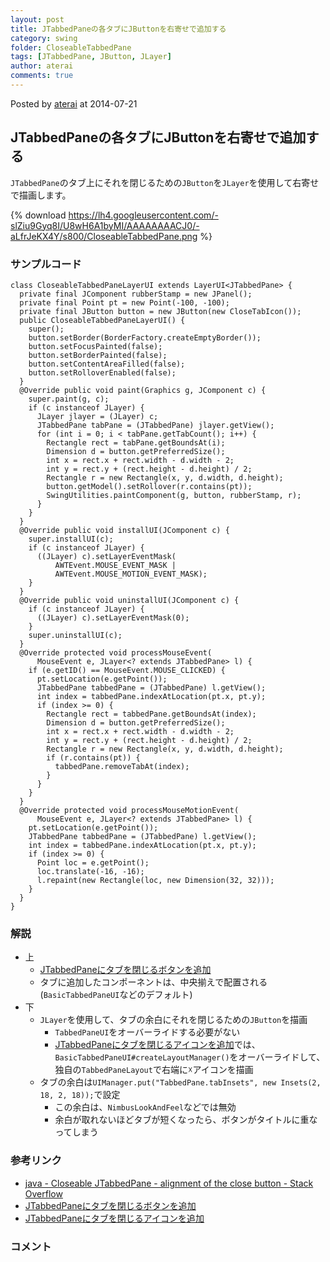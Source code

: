 ```yaml
---
layout: post
title: JTabbedPaneの各タブにJButtonを右寄せで追加する
category: swing
folder: CloseableTabbedPane
tags: [JTabbedPane, JButton, JLayer]
author: aterai
comments: true
---
```


Posted by [aterai](http://terai.xrea.jp/aterai.html) at 2014-07-21

## JTabbedPaneの各タブにJButtonを右寄せで追加する
`JTabbedPane`のタブ上にそれを閉じるための`JButton`を`JLayer`を使用して右寄せで描画します。

{% download https://lh4.googleusercontent.com/-slZiu9Gyq8I/U8wH6A1byMI/AAAAAAAACJ0/-aLfrJeKX4Y/s800/CloseableTabbedPane.png %}

### サンプルコード
<pre class="prettyprint"><code>class CloseableTabbedPaneLayerUI extends LayerUI&lt;JTabbedPane&gt; {
  private final JComponent rubberStamp = new JPanel();
  private final Point pt = new Point(-100, -100);
  private final JButton button = new JButton(new CloseTabIcon());
  public CloseableTabbedPaneLayerUI() {
    super();
    button.setBorder(BorderFactory.createEmptyBorder());
    button.setFocusPainted(false);
    button.setBorderPainted(false);
    button.setContentAreaFilled(false);
    button.setRolloverEnabled(false);
  }
  @Override public void paint(Graphics g, JComponent c) {
    super.paint(g, c);
    if (c instanceof JLayer) {
      JLayer jlayer = (JLayer) c;
      JTabbedPane tabPane = (JTabbedPane) jlayer.getView();
      for (int i = 0; i &lt; tabPane.getTabCount(); i++) {
        Rectangle rect = tabPane.getBoundsAt(i);
        Dimension d = button.getPreferredSize();
        int x = rect.x + rect.width - d.width - 2;
        int y = rect.y + (rect.height - d.height) / 2;
        Rectangle r = new Rectangle(x, y, d.width, d.height);
        button.getModel().setRollover(r.contains(pt));
        SwingUtilities.paintComponent(g, button, rubberStamp, r);
      }
    }
  }
  @Override public void installUI(JComponent c) {
    super.installUI(c);
    if (c instanceof JLayer) {
      ((JLayer) c).setLayerEventMask(
          AWTEvent.MOUSE_EVENT_MASK |
          AWTEvent.MOUSE_MOTION_EVENT_MASK);
    }
  }
  @Override public void uninstallUI(JComponent c) {
    if (c instanceof JLayer) {
      ((JLayer) c).setLayerEventMask(0);
    }
    super.uninstallUI(c);
  }
  @Override protected void processMouseEvent(
      MouseEvent e, JLayer&lt;? extends JTabbedPane&gt; l) {
    if (e.getID() == MouseEvent.MOUSE_CLICKED) {
      pt.setLocation(e.getPoint());
      JTabbedPane tabbedPane = (JTabbedPane) l.getView();
      int index = tabbedPane.indexAtLocation(pt.x, pt.y);
      if (index &gt;= 0) {
        Rectangle rect = tabbedPane.getBoundsAt(index);
        Dimension d = button.getPreferredSize();
        int x = rect.x + rect.width - d.width - 2;
        int y = rect.y + (rect.height - d.height) / 2;
        Rectangle r = new Rectangle(x, y, d.width, d.height);
        if (r.contains(pt)) {
          tabbedPane.removeTabAt(index);
        }
      }
    }
  }
  @Override protected void processMouseMotionEvent(
      MouseEvent e, JLayer&lt;? extends JTabbedPane&gt; l) {
    pt.setLocation(e.getPoint());
    JTabbedPane tabbedPane = (JTabbedPane) l.getView();
    int index = tabbedPane.indexAtLocation(pt.x, pt.y);
    if (index &gt;= 0) {
      Point loc = e.getPoint();
      loc.translate(-16, -16);
      l.repaint(new Rectangle(loc, new Dimension(32, 32)));
    }
  }
}
</code></pre>

### 解説
- 上
    - [JTabbedPaneにタブを閉じるボタンを追加](http://terai.xrea.jp/Swing/TabWithCloseButton.html)
    - タブに追加したコンポーネントは、中央揃えで配置される(`BasicTabbedPaneUI`などのデフォルト)
- 下
    - `JLayer`を使用して、タブの余白にそれを閉じるための`JButton`を描画
        - `TabbedPaneUI`をオーバーライドする必要がない
        - [JTabbedPaneにタブを閉じるアイコンを追加](http://terai.xrea.jp/Swing/TabWithCloseIcon.html)では、`BasicTabbedPaneUI#createLayoutManager()`をオーバーライドして、独自の`TabbedPaneLayout`で右端に☓アイコンを描画
    - タブの余白は`UIManager.put("TabbedPane.tabInsets", new Insets(2, 18, 2, 18));`で設定
        - この余白は、`NimbusLookAndFeel`などでは無効
        - 余白が取れないほどタブが短くなったら、ボタンがタイトルに重なってしまう

<!-- dummy comment line for breaking list -->

### 参考リンク
- [java - Closeable JTabbedPane - alignment of the close button - Stack Overflow](http://stackoverflow.com/questions/24634047/closeable-jtabbedpane-alignment-of-the-close-button)
- [JTabbedPaneにタブを閉じるボタンを追加](http://terai.xrea.jp/Swing/TabWithCloseButton.html)
- [JTabbedPaneにタブを閉じるアイコンを追加](http://terai.xrea.jp/Swing/TabWithCloseIcon.html)

<!-- dummy comment line for breaking list -->

### コメント
